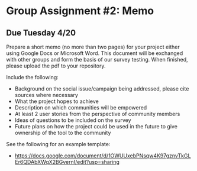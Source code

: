 # Group Assignment #2: Memo 
## Due Tuesday 4/20

Prepare a short memo (no more than two pages) for your project either using Google Docs or Microsoft Word. This document will be exchanged with other groups and form the basis of our survey testing. When finished, please upload the pdf to your repository.

Include the following:
- Background on the social issue/campaign being addressed, please cite sources where necessary
- What the project hopes to achieve
- Description on which communities will be empowered
- At least 2 user stories from the perspective of community members
- Ideas of questions to be included on the survey
- Future plans on how the project could be used in the future to give ownership of the tool to the community

See the following for an example template:
- https://docs.google.com/document/d/1OWUUxebPNsqw4K97gznvTkGLEr6QDAbXWqX2BGvernI/edit?usp=sharing
